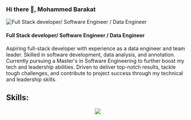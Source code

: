 ### Hi there 👋, Mohammed Barakat


![Full Stack developer/ Software Engineer / Data Engineer](https://www.anchorsoftacademy.com/media/courseimg/fullstack-courser-banner_2VLJ5A6.jpg)

#### Full Stack developer/ Software Engineer / Data Engineer

Aspiring full-stack developer with experience as a data engineer and team leader. Skilled in software development, data analysis, and annotation. Currently pursuing a Master's in Software Engineering to further boost my tech and leadership abilities. Driven to deliver top-notch results, tackle tough challenges, and contribute to project success through my technical and leadership skills.

## Skills:
<p align="center">
  <a href="https://skillicons.dev">
    <img src="https://skillicons.dev/icons?i=java,py,js,html,css,django,flask,git,aws,mysql,github,bootstrap,&theme=light" />
  </a>
</p>






